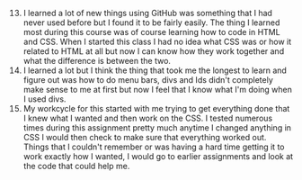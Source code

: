 13. I learned a lot of new things using GitHub was something that I had never used before but I found it to be fairly easily. The thing I learned most during this course was of course learning how to code in HTML and CSS. When I started this class I had no idea what CSS was or how it related to HTML at all but now I can know how they work together and what the difference is between the two.
14. I learned a lot but I think the thing that took me the longest to learn and figure out was how to do menu bars, divs and Ids didn't completely make sense to me at first but now I feel that I know what I'm doing when I used divs.
15. My workcycle for this started with me trying to get everything done that I knew what I wanted and then work on the CSS. I tested numerous times during this assignment pretty much anytime I changed anything in CSS I would then check to make sure that everything worked out. Things that I couldn't remember or was having a hard time getting it to work exactly how I wanted, I would go to earlier assignments and look at the code that could help me.
